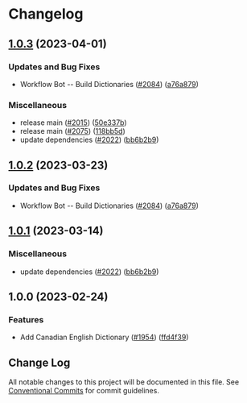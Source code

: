 # Changelog

## [1.0.3](https://github.com/Maxim-Mazurok/cspell-dicts/compare/@cspell/dict-en-ca-v1.0.2...@cspell/dict-en-ca@1.0.3) (2023-04-01)


### Updates and Bug Fixes

* Workflow Bot -- Build Dictionaries ([#2084](https://github.com/Maxim-Mazurok/cspell-dicts/issues/2084)) ([a76a879](https://github.com/Maxim-Mazurok/cspell-dicts/commit/a76a87934c3840e29eda36e42f1a57113e211348))


### Miscellaneous

* release main ([#2015](https://github.com/Maxim-Mazurok/cspell-dicts/issues/2015)) ([50e337b](https://github.com/Maxim-Mazurok/cspell-dicts/commit/50e337bb612dd8ebe3d91c09faa1a2b130997ae4))
* release main ([#2075](https://github.com/Maxim-Mazurok/cspell-dicts/issues/2075)) ([118bb5d](https://github.com/Maxim-Mazurok/cspell-dicts/commit/118bb5d96bf657051b639f3b66613689054f7e8b))
* update dependencies ([#2022](https://github.com/Maxim-Mazurok/cspell-dicts/issues/2022)) ([bb6b2b9](https://github.com/Maxim-Mazurok/cspell-dicts/commit/bb6b2b9fc9f89e7c6549913bc56a4a6ffcc8dbd0))

## [1.0.2](https://github.com/streetsidesoftware/cspell-dicts/compare/@cspell/dict-en-ca@1.0.1...@cspell/dict-en-ca@1.0.2) (2023-03-23)


### Updates and Bug Fixes

* Workflow Bot -- Build Dictionaries ([#2084](https://github.com/streetsidesoftware/cspell-dicts/issues/2084)) ([a76a879](https://github.com/streetsidesoftware/cspell-dicts/commit/a76a87934c3840e29eda36e42f1a57113e211348))

## [1.0.1](https://github.com/streetsidesoftware/cspell-dicts/compare/@cspell/dict-en-ca@1.0.0...@cspell/dict-en-ca@1.0.1) (2023-03-14)


### Miscellaneous

* update dependencies ([#2022](https://github.com/streetsidesoftware/cspell-dicts/issues/2022)) ([bb6b2b9](https://github.com/streetsidesoftware/cspell-dicts/commit/bb6b2b9fc9f89e7c6549913bc56a4a6ffcc8dbd0))

## 1.0.0 (2023-02-24)


### Features

* Add Canadian English Dictionary ([#1954](https://github.com/streetsidesoftware/cspell-dicts/issues/1954)) ([ffd4f39](https://github.com/streetsidesoftware/cspell-dicts/commit/ffd4f39c5dee6959e2d47ef33522fa7ed3bda726))

## Change Log

All notable changes to this project will be documented in this file.
See [Conventional Commits](https://conventionalcommits.org) for commit guidelines.
